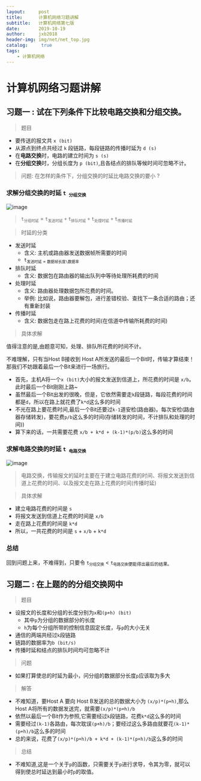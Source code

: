 ```yaml
---
layout:     post
title:      计算机网络习题讲解
subtitle:   计算机网络第七版
date:       2019-10-19
author:     jxb2018
header-img: img/net/net_top.jpg
catalog: 	 true
tags:
    - 计算机网络
---
```

# 计算机网络习题讲解
## 习题一 : 试在下列条件下比较电路交换和分组交换。

> 题目

- 要传送的报文共 ```x (bit)```
- 从源点到终点共经过 ```k``` 段链路，每段链路的传播时延为 ```d (s)```
- 在**电路交换**时，电路的建立时间为 ```s (s)```
- 在**分组交换**时，分组长度为 ```p (bit)```,且各结点的排队等候时间可忽略不计。
  
> 问题:  在怎样的条件下，分组交换的时延比电路交换的要小 ?


### 求解分组交换的时延 ```t```<sub>``` 分组交换```</sub>

![image](https://jxb2018.github.io/img/net/delay_fenzu.png)

>   ```t```<sub>```分组时延```</sub> =  ```t```<sub>```发送时延```</sub> ```+``` ```t```<sub>```排队时延```</sub> ```+``` ```t```<sub>```处理时延```</sub> ```+``` ```t```<sub>```传播时延```</sub>

> 时延的分类

- 发送时延
  - 含义: 主机或路由器发送数据帧所需要的时间
  -  ```t```<sub>```发送时延``` = ```数据帧长度\数据率```
- 排队时延
  - 含义: 数据包在路由器的输出队列中等待处理所耗费的时间
- 处理时延
  - 含义: 路由器处理数据包所花费的时间。
  - 举例: 比如说，路由器要解包，进行差错校验、查找下一条合适的路由；还有重新封装
- 传播时延
  - 含义: 数据包走在路上花费的时间(在信道中传输所耗费的时间)

> 具体求解

值得注意的是,由题意可知，处理、排队所花费的时间不计。

不难理解，只有当Host B接收到 Host A所发送的最后一个Bit时，传输才算结束！那我们不妨跟着最后一个Bit来进行一场旅行。
- 首先，主机A将一个```x (bit)```大小的报文发送到信道上，所花费的时间是 ```x/b```。此时最后一个Bit刚刚上路~
- 虽然最后一个Bit出发的很晚，但是，它依然需要走```k```段链路，每段花费的时间都是```d```，所以在路上就花费了```k*d```这么多的时间
- 不光在路上要花费时间,最后一个Bit还要过```k-1```道安检(路由器)。每次安检(路由器存储转发)，要花费```p/b```这么多的时间(存储转发的时间，不计排队和处理的时间))
- 算下来的话，一共需要花费 ```x/b + k*d + (k-1)*(p/b)```这么多的时间

### 求解电路交换的时延 ```t```<sub>``` 电路交换```</sub>
![image](https://jxb2018.github.io/img/net/dianlu.png)

> 电路交换，传输报文的延时主要在于建立电路花费的时间、将报文发送到信道上花费的时间、以及报文走在路上花费的时间(传播时延)

>具体求解

- 建立电路花费的时间是 ```s```
- 将报文发送到信道上花费的时间是 ```x/b```
- 走在路上花费的时间是 ```k*d```
- 所以，一共花费的时间是 ```s``` + ```x/b``` + ```k*d```

### 总结

回到问题上来，不难得到，只要令 ```t```<sub>```分组交换```</sub> < ```t```<sub>```电路交换```便能得出最后的结果。


## 习题二 : 在上题的的分组交换网中

> 题目

- 设报文的长度和分组的长度分别为```x```和```(p+h) (bit)```
  - 其中```p```为分组的数据部分的长度
  - ```h```为每个分组所带的控制信息固定长度，与```p```的大小无关
- 通信的两端共经过```k```段链路
- 链路的数据率为```b (bit/s)```
- 传播时延和结点的排队时间均可忽略不计

> 问题

- 如果打算使总的时延为最小，问分组的数据部分长度```p```应该取为多大
  
> 解答

- 不难知道，要Host A 要向 Host B发送的总的数据大小为 ```(x/p)*(p+h)```,那么Host A将所有的数据发送完，就需要```(x/p)*(p+h)/b```
- 依然以最后一个Bit作为参照,它需要经过```k```段链路，花费```k*d```这么多的时间
- 需要经过```(k-1)```各路由，每次耽误```(p+h)/b```；要经过这么多路由就要花```(k-1)*(p+h)/b```这么多的时间
- 总的来说，花费了```(x/p)*(p+h)/b + k*d + (k-1)*(p+h)/b```这么多的时间
  
> 总结

- 不难知道,这是一个关于```p```的函数，只需要关于```p```进行求导，令其为零，就可以得到使总时延达到最小时```p```的取值。
















